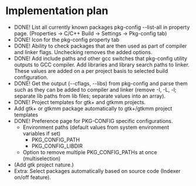 # Implementation plan #

  * DONE! List all currently known packages pkg-config --list-all in property page. (Properties -> C/C++ Build -> Settings -> Pkg-config tab)
  * DONE! Icon for the pkg-config property tab
  * DONE! Ability to check packages that are then used as part of compiler and linker flags. Unchecking removes the added options.
  * DONE! Add include paths and other gcc switches that pkg-config utility outputs to GCC compiler. Add libraries and library search paths to linker. These values are added on a per project basis to selected build configuration.
  * DONE! Get the output (--cflags, --libs) from pkg-config and parse them such as they can be added to compiler and linker (remove -I, -L, -l; separate lib paths from lib files; separate values into an array).
  * DONE! Project templates for gtk+ and gtkmm projects.
  * Add gtk+ or gtkmm package automatically to gtk+/gtkmm project templates
  * DONE! Preference page for PKG-CONFIG specific configurations.
    * Environment paths (default values from system environment variables if set)
      * PKG\_CONFIG\_PATH
      * PKG\_CONFIG\_LIBDIR
    * Option to remove multiple PKG\_CONFIG\_PATHs at once (multiselection)
  * (Add gtk project nature.)
  * Extra: Select packages automatically based on source code (Indexer on/off feature).